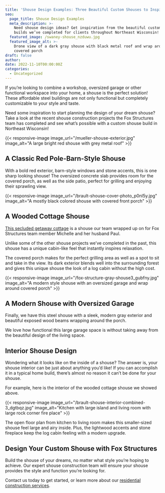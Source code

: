 ```yaml
---
title: 'Shouse Design Examples: Three Beautiful Custom Shouses to Inspire You'
seo:
  page_title: Shouse Design Examples
  meta_description: >-
    Need shouse design ideas? Get inspiration from the beautiful custom shouse
    builds we’ve completed for clients throughout Northeast Wisconsin!
  featured_image: /swaney-shouse_nzduwu.jpg
  featured_image_alt: >-
    Drone view of a dark gray shouse with black metal roof and wrap around
    covered porch
draft: false
author:
date: 2022-11-10T00:00:00Z
categories:
  - Uncategorized
---
```

If you’re looking to combine a workshop, oversized garage or other functional workspace into your home, a shouse is the perfect solution! These affordable steel buildings are not only functional but completely customizable to your style and taste.

Need some inspiration to start planning the design of your dream shouse? Take a look at the recent shouse construction projects the Fox Structures team has completed and see what’s possible with a custom shouse build in Northeast Wisconsin!

{{< responsive-image image_url="/mueller-shouse-exterior.jpg" image_alt="A large bright red shouse with grey metal roof" >}}

## A Classic Red Pole-Barn-Style Shouse

With a bold red exterior, barn-style windows and stone accents, this is one sharp looking shouse! The oversized concrete slab provides room for the covered porch, as well as the side patio, perfect for grilling and enjoying their sprawling view.

{{< responsive-image image_url="/brault-shouse-cover-photo_p0nl5y.jpg" image_alt="A mostly black colored shouse with covered front porch" >}}

## A Wooded Cottage Shouse

[This secluded getaway cottage](/portfolio/brault-family-shouse-build/) is a shouse our team wrapped up on for Fox Structures team member Michelle and her husband Paul.

Unlike some of the other shouse projects we’ve completed in the past, this shouse has a unique cabin-like feel that instantly inspires relaxation.

The covered porch makes for the perfect grilling area as well as a spot to sit and take in the view. Its dark exterior blends well into the surrounding forest and gives this unique shouse the look of a log cabin without the high cost.

{{< responsive-image image_url="/fox-structure-gray-shouse3_gubfny.jpg" image_alt="A modern style shouse with an oversized garage and wrap around covered porch" >}}

## A Modern Shouse with Oversized Garage

Finally, we have this steel shouse with a sleek, modern gray exterior and beautiful exposed wood beams wrapping around the porch.

We love how functional this large garage space is without taking away from the beautiful design of the living space.

## Interior Shouse Design

Wondering what it looks like on the inside of a shouse? The answer is, your shouse interior can be just about anything you’d like! If you can accomplish it in a typical home build, there’s almost no reason it can’t be done for your shouse.

For example, here is the interior of the wooded cottage shouse we showed above.

{{< responsive-image image_url="/brault-shouse-interior-combined-3_dgtbqz.jpg" image_alt="Kitchen with large island and living room with large rock corner fire place" >}}

The open floor plan from kitchen to living room makes this smaller-sized shouse feel large and airy inside. Plus, the lightwood accents and stone fireplace keep the log cabin feeling with a modern upgrade.

## Design Your Custom Shouse with Fox Structures

Build the shouse of your dreams, no matter what style you’re hoping to achieve. Our expert shouse construction team will ensure your shouse provides the style and function you’re looking for.

Contact us today to get started, or learn more about our [residential construction services](/construction-services/residential/).